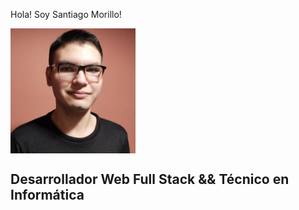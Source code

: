 Hola! Soy Santiago Morillo!

<img src="./otrapalcv.png" alt="Foto CV" height="200" width="200" align="center"/>

<h2>Desarrollador Web Full Stack && Técnico en Informática</h2>